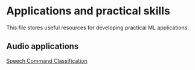 # Applications and practical skills

This file stores useful resources for developing practical ML applications.

## Audio applications

[Speech Command Classification](https://pytorch.org/tutorials/intermediate/speech_command_classification_with_torchaudio_tutorial.html)